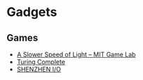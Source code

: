# Gadgets

## Games

- [A Slower Speed of Light – MIT Game Lab](https://gamelab.mit.edu/games/a-slower-speed-of-light/)
- [Turing Complete](https://turingcomplete.game/)
- [SHENZHEN I/O](https://store.steampowered.com/app/504210/SHENZHEN_IO/)
